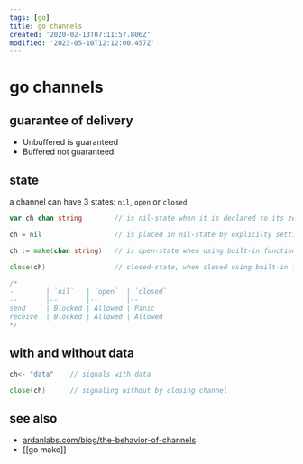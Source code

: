 ```yaml
---
tags: [go]
title: go channels
created: '2020-02-13T07:11:57.806Z'
modified: '2023-05-10T12:12:00.457Z'
---
```


# go channels

## guarantee of delivery

- Unbuffered is guaranteed
- Buffered not guaranteed

## state

a channel can have 3 states: `nil`, `open` or `closed`

```go
var ch chan string        // is nil-state when it is declared to its zero value

ch = nil                  // is placed in nil-state by explicilty setting to nil

ch := make(chan string)   // is open-state when using built-in function: make

close(ch)                 // closed-state, when closed using built-in function: close

/*
-        | `nil`   | `open`  | `closed`
--       |--       |--       |--
send     | Blocked | Allowed | Panic
receive  | Blocked | Allowed | Allowed
*/
```

## with and without data

```go
ch<- "data"    // signals with data

close(ch)      // signaling without by closing channel
```

## see also

- [ardanlabs.com/blog/the-behavior-of-channels](https://www.ardanlabs.com/blog/2017/10/the-behavior-of-channels.html)
- [[go make]]


